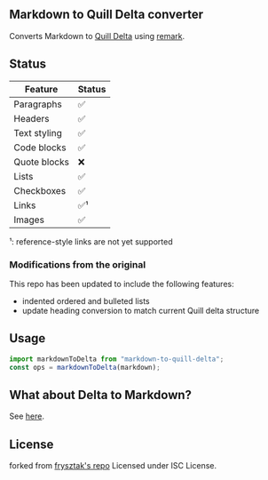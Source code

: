 
## Markdown to Quill Delta converter

Converts Markdown to [Quill Delta](https://quilljs.com/docs/delta/) using [remark](https://github.com/remarkjs/remark).

## Status

| Feature      | Status |
| ------------ | ------ |
| Paragraphs   | ✅     |
| Headers      | ✅     |
| Text styling | ✅     |
| Code blocks  | ✅     |
| Quote blocks | ❌     |
| Lists        | ✅     |
| Checkboxes   | ✅     |
| Links        | ✅¹    |
| Images       | ✅     |

¹: reference-style links are not yet supported

### Modifications from the original
This repo has been updated to include the following features:
* indented ordered and bulleted lists
* update heading conversion to match current Quill delta structure

## Usage

```typescript
import markdownToDelta from "markdown-to-quill-delta";
const ops = markdownToDelta(markdown);
```

## What about Delta to Markdown?

See [here](https://github.com/sterling-sendround/quill-delta-to-markdown).

## License

forked from [frysztak's repo](https://github.com/frysztak/markdown-to-quill-delta)
Licensed under ISC License.
